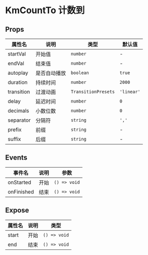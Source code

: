 # KmCountTo 计数到

## Props

| 属性名     | 说明         | 类型                | 默认值     |
| ---------- | ------------ | ------------------- | ---------- |
| startVal   | 开始值       | `number`            | -          |
| endVal     | 结束值       | `number`            | -          |
| autoplay   | 是否自动播放 | `boolean`           | `true`     |
| duration   | 持续时间     | `number`            | `2000`     |
| transition | 过渡动画     | `TransitionPresets` | `'linear'` |
| delay      | 延迟时间     | `number`            | `0`        |
| decimals   | 小数位数     | `number`            | `0`        |
| separator  | 分隔符       | `string`            | `','`      |
| prefix     | 前缀         | `string`            | -          |
| suffix     | 后缀         | `string`            | -          |

## Events

| 事件名     | 说明 | 参数         |
| ---------- | ---- | ------------ |
| onStarted  | 开始 | `() => void` |
| onFinished | 结束 | `() => void` |

## Expose

| 属性名 | 说明 | 类型         |
| ------ | ---- | ------------ |
| start  | 开始 | `() => void` |
| end    | 结束 | `() => void` |
